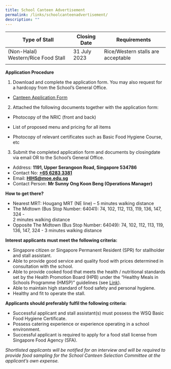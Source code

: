 ```yaml
---
title: School Canteen Advertisement
permalink: /links/schoolcanteenadvertisement/
description: ""
---
```




| Type of Stall|Closing Date | Requirements |
| -------- | -------- | -------- |
|(Non-Halal) Western/Rice Food Stall|31 July 2023|Rice/Western stalls are acceptable|
|  |  |


**Application Procedure**

1. Download and complete the application form. You may also request for a hardcopy from the School’s General Office.


* [Canteen Application Form](/files/canteen%20application%20form.pdf)
	
	
2. Attached the following documents together with the application form:

* Photocopy of the NRIC (front and back)

* List of proposed menu and pricing for all items

* Photocopy of relevant certificates such as Basic Food Hygiene Course, etc

3. Submit the completed application form and documents by closingdate via email OR to the School’s General Office.

* Address: **1191, Upper Serangoon Road, Singapore 534786**
* Contact No: **[+65 6283 3381](tel:+6562833381)**
* Email: **[HIHS@moe.edu.sg](mailto:HIHS@moe.edu.sg)**
* Contact Person: **Mr Sunny Ong Koon Beng (Operations Manager)**

**How to get there?**

*   Nearest MRT: Hougang MRT (NE line) – 5 minutes walking distance
*   The Midtown (Bus Stop Number: 64041): 74, 102, 112, 113, 119, 136, 147, 324 -  
2 minutes walking distance
*   Opposite The Midtown (Bus Stop Number: 64049): 74, 102, 112, 113, 119, 136, 147, 324 - 3 minutes walking distance

**Interest applicants must meet the following criteria:**

*   Singapore citizen or Singapore Permanent Resident (SPR) for stallholder and stall assistant.
*   Able to provide good service and quality food with prices determined in consultation with the school.
*   Able to provide cooked food that meets the health / nutritional standards set by the Health Promotion Board (HPB) under the “Healthy Meals in Schools Programme (HMSP)” guidelines (see [Link](https://www.hpb.gov.sg/schools/school-programmes/healthy-meals-in-schools-programme)).
*   Able to maintain high standard of food safety and personal hygiene.
*   Healthy and fit to operate the stall.

**Applicants should preferably fulfil the following criteria:**

*   Successful applicant and stall assistant(s) must possess the WSQ Basic Food Hygiene Certificate.
*   Possess catering experience or experience operating in a school environment.
*   Successful applicant is required to apply for a food stall license from Singapore Food Agency (SFA).

_Shortlisted applicants will be notified for an interview and will be required to provide food sampling for the School Canteen Selection Committee at the applicant’s own expense._